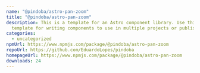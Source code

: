 ```yaml
---
name: "@pindoba/astro-pan-zoom"
title: "@pindoba/astro-pan-zoom"
description: This is a template for an Astro component library. Use this
  template for writing components to use in multiple projects or publish to NPM.
categories:
  - uncategorized
npmUrl: https://www.npmjs.com/package/@pindoba/astro-pan-zoom
repoUrl: https://github.com/EduardoLopes/pindoba
homepageUrl: https://www.npmjs.com/package/@pindoba/astro-pan-zoom
downloads: 24
---
```

